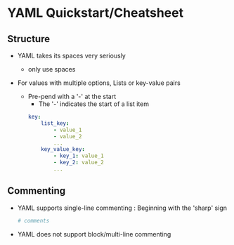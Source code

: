 # YAML Quickstart/Cheatsheet

## Structure
- YAML takes its spaces very seriously
    + only use spaces

- For values with multiple options, Lists or key-value pairs
    - Pre-pend with a '-' at the start
        + The '-' indicates the start of a list item
        ```yaml
        key:
            list_key:
                - value_1
                - value_2
                ...
            key_value_key:
                - key_1: value_1
                - key_2: value_2
                ...
        ```

## Commenting
+ YAML supports single-line commenting : Beginning with the 'sharp' sign
    ```yaml
    # comments
    ```

+ YAML does not support block/multi-line commenting

